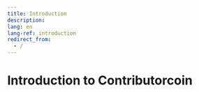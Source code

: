 ```yaml
---
title: Introduction
description:
lang: en
lang-ref: introduction
redirect_from:
  - /
---
```


# Introduction to Contributorcoin
